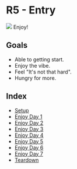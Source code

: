 # R5 - Entry

![](/assets/kat.png) <span class="speech-bubble">Enjoy!</span>

## Goals

- Able to getting start.
- Enjoy the vibe.
- Feel "It's not that hard".
- Hungry for more.

## Index

- [Setup](./setup.md)
- [Enjoy Day 1](./enjoy1.md)
- [Enjoy Day 2](./enjoy2.md)
- [Enjoy Day 3](./enjoy3.md)
- [Enjoy Day 4](./enjoy4.md)
- [Enjoy Day 5](./enjoy5.md)
- [Enjoy Day 6](./enjoy6.md)
- [Enjoy Day 7](./enjoy7.md)
- [Teardown](./teardown.md)